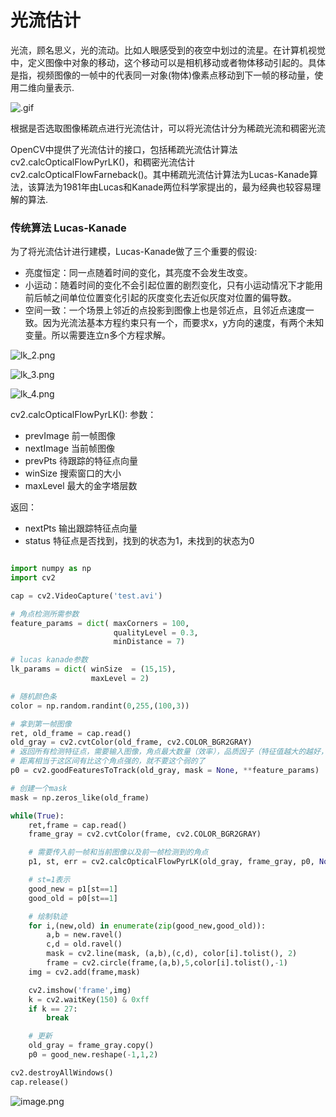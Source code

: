 # 光流估计

光流，顾名思义，光的流动。比如人眼感受到的夜空中划过的流星。在计算机视觉中，定义图像中对象的移动，这个移动可以是相机移动或者物体移动引起的。具体是指，视频图像的一帧中的代表同一对象(物体)像素点移动到下一帧的移动量，使用二维向量表示.

![.gif](https://fynotefile.oss-cn-zhangjiakou.aliyuncs.com/fynote/533/1641985413000/7d0ea6cb2092428f9718478953f639a2.gif)

根据是否选取图像稀疏点进行光流估计，可以将光流估计分为稀疏光流和稠密光流

OpenCV中提供了光流估计的接口，包括稀疏光流估计算法cv2.calcOpticalFlowPyrLK()，和稠密光流估计cv2.calcOpticalFlowFarneback()。其中稀疏光流估计算法为Lucas-Kanade算法，该算法为1981年由Lucas和Kanade两位科学家提出的，最为经典也较容易理解的算法.

### 传统算法 Lucas-Kanade

为了将光流估计进行建模，Lucas-Kanade做了三个重要的假设:

- 亮度恒定：同一点随着时间的变化，其亮度不会发生改变。
- 小运动：随着时间的变化不会引起位置的剧烈变化，只有小运动情况下才能用前后帧之间单位位置变化引起的灰度变化去近似灰度对位置的偏导数。
- 空间一致：一个场景上邻近的点投影到图像上也是邻近点，且邻近点速度一致。因为光流法基本方程约束只有一个，而要求x，y方向的速度，有两个未知变量。所以需要连立n多个方程求解。

![lk_2.png](https://fynotefile.oss-cn-zhangjiakou.aliyuncs.com/fynote/533/1641985413000/d601df5e4151480d9a1fb303fbaea732.png)

![lk_3.png](https://fynotefile.oss-cn-zhangjiakou.aliyuncs.com/fynote/533/1641985413000/44be84bf6ca54e09b3809118b5176d75.png)

![lk_4.png](https://fynotefile.oss-cn-zhangjiakou.aliyuncs.com/fynote/533/1641985413000/24072aa039b04b699c40808ecbd82208.png)


cv2.calcOpticalFlowPyrLK():
参数：

- prevImage 前一帧图像
- nextImage 当前帧图像
- prevPts 待跟踪的特征点向量
- winSize 搜索窗口的大小
- maxLevel 最大的金字塔层数

返回：

- nextPts 输出跟踪特征点向量
- status 特征点是否找到，找到的状态为1，未找到的状态为0

```python

import numpy as np
import cv2

cap = cv2.VideoCapture('test.avi')

# 角点检测所需参数
feature_params = dict( maxCorners = 100,
                       qualityLevel = 0.3,
                       minDistance = 7)

# lucas kanade参数
lk_params = dict( winSize  = (15,15),
                  maxLevel = 2)

# 随机颜色条
color = np.random.randint(0,255,(100,3))

# 拿到第一帧图像
ret, old_frame = cap.read()
old_gray = cv2.cvtColor(old_frame, cv2.COLOR_BGR2GRAY)
# 返回所有检测特征点，需要输入图像，角点最大数量（效率），品质因子（特征值越大的越好，来筛选）
# 距离相当于这区间有比这个角点强的，就不要这个弱的了
p0 = cv2.goodFeaturesToTrack(old_gray, mask = None, **feature_params)

# 创建一个mask
mask = np.zeros_like(old_frame)

while(True):
    ret,frame = cap.read()
    frame_gray = cv2.cvtColor(frame, cv2.COLOR_BGR2GRAY)

    # 需要传入前一帧和当前图像以及前一帧检测到的角点
    p1, st, err = cv2.calcOpticalFlowPyrLK(old_gray, frame_gray, p0, None, **lk_params)

    # st=1表示
    good_new = p1[st==1]
    good_old = p0[st==1]

    # 绘制轨迹
    for i,(new,old) in enumerate(zip(good_new,good_old)):
        a,b = new.ravel()
        c,d = old.ravel()
        mask = cv2.line(mask, (a,b),(c,d), color[i].tolist(), 2)
        frame = cv2.circle(frame,(a,b),5,color[i].tolist(),-1)
    img = cv2.add(frame,mask)

    cv2.imshow('frame',img)
    k = cv2.waitKey(150) & 0xff
    if k == 27:
        break

    # 更新
    old_gray = frame_gray.copy()
    p0 = good_new.reshape(-1,1,2)

cv2.destroyAllWindows()
cap.release()
```

![image.png](https://fynotefile.oss-cn-zhangjiakou.aliyuncs.com/fynote/533/1641985413000/626a2302c64f47b78bdb906edf94c69c.png)